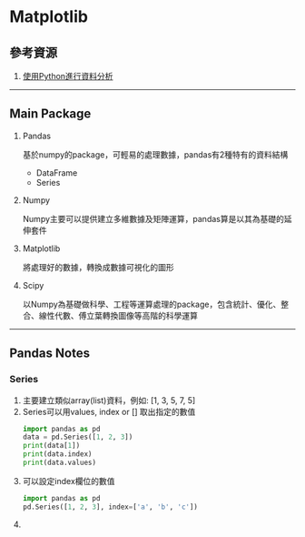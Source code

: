 # Matplotlib

## 參考資源
1. [使用Python進行資料分析](https://ithelp.ithome.com.tw/articles/10196239)

---

## Main Package
1. Pandas
   
   基於numpy的package，可輕易的處理數據，pandas有2種特有的資料結構
    * DataFrame
    * Series

2. Numpy
   
   Numpy主要可以提供建立多維數據及矩陣運算，pandas算是以其為基礎的延伸套件

3. Matplotlib
   
   將處理好的數據，轉換成數據可視化的圖形

4. Scipy
   
   以Numpy為基礎做科學、工程等運算處理的package，包含統計、優化、整合、線性代數、傅立葉轉換圖像等高階的科學運算

---

## Pandas Notes

### Series
1. 主要建立類似array(list)資料，例如: [1, 3, 5, 7, 5]
2. Series可以用values, index or [] 取出指定的數值
   ```python
   import pandas as pd
   data = pd.Series([1, 2, 3])
   print(data[1])
   print(data.index)
   print(data.values)
   ```
3. 可以設定index欄位的數值
   ```python
   import pandas as pd
   pd.Series([1, 2, 3], index=['a', 'b', 'c'])
   ```
4. 